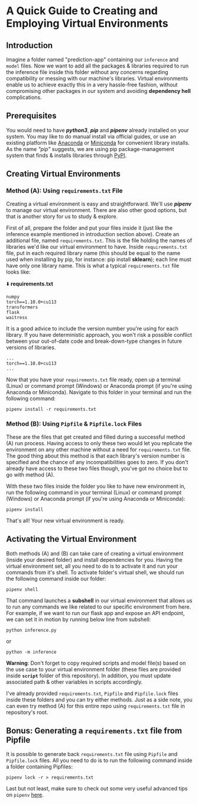# A Quick Guide to Creating and Employing Virtual Environments

## Introduction

Imagine a folder named "prediction-app" containing our ``inference`` and ``model`` files. Now we want to add all the packages & libraries required to run the inference file inside this folder without any concerns regarding compatibility or messing with our machine's libraries. Virtual environments enable us to achieve exactly this in a very hassle-free fashion, without compromising other packages in our system and avoiding __dependency hell__ complications.

## Prerequisites

You would need to have __*python3*__, __*pip*__ and __*pipenv*__ already installed on your system. You may like to do manual install via official guides, or use an existing platform like [Anaconda](https://www.anaconda.com) or [Miniconda](https://docs.conda.io/en/latest/miniconda.html) for convenient library installs. As the name _"pip"_ suggests, we are using pip package-management system that finds & installs libraries through [PyPI](https://pypi.org).

## Creating Virtual Environments

### Method (A): Using ``requirements.txt`` File

Creating a virtual environment is easy and straightforward. We'll use __*pipenv*__ to manage our virtual environment. There are also other good options, but that is another story for us to study & explore.

First of all, prepare the folder and put your files inside it (just like the inference example mentioned in introduction section above). Create an additional file, named ``requirements.txt``. This is the file holding the names of libraries we'd like our virtual environment to have. Inside ``requirements.txt`` file, put in each required library name (this should be equal to the name used when installing by pip, for instance: pip install __sklearn__); each line must have only one library name. This is what a typical ``requirements.txt`` file looks like:

⬇️ __requirements&#46;txt__

```text
numpy
torch==1.10.0+cu113
transformers
flask
waitress
```

It is a good advice to include the version number you're using for each library. If you have deterministic approach, you won't risk a possible conflict between your out-of-date code and break-down-type changes in future versions of libraries.

```text
...
torch==1.10.0+cu113
...
```

Now that you have your ``requirements.txt`` file ready, open up a terminal (Linux) or command prompt (Windows) or Anaconda prompt (if you're using Anaconda or Miniconda).
Navigate to this folder in your terminal and run the following command:

```shell
pipenv install -r requirements.txt
```

### Method (B): Using ``Pipfile`` & ``Pipfile.lock`` Files

These are the files that get created and filled during a successful method (A) run process. Having access to only these two would let you replicate the environment on any other machine without a need for ``requirements.txt`` file. The good thing about this method is that each library's version number is specified and the chance of any incompatibilities goes to zero. If you don't already have access to these two files though, you've got no choice but to go with method (A).

With these two files inside the folder you like to have new environment in, run the following command in your terminal (Linux) or command prompt (Windows) or Anaconda prompt (if you're using Anaconda or Miniconda):

```shell
pipenv install
```

That's all! Your new virtual environment is ready.

## Activating the Virtual Environment

Both methods (A) and (B) can take care of creating a virtual environment (inside your desired folder) and install dependencies for you. Having the virtual environment set, all you need to do is to activate it and run your commands from it's shell.
To activate folder's virtual shell, we should run the following command inside our folder:

```shell
pipenv shell
```

That command launches a __subshell__ in our virtual environment that allows us to run any commands we like related to our specific environment from here. For example, if we want to run our flask app and expose an API endpoint, we can set it in motion by running below line from subshell:

```shell
python inference.py
```

or

```shell
python -m inference
```

__Warning__: Don't forget to copy required scripts and model file(s) based on the use case to your virtual environment folder (these files are provided inside __``script``__ folder of this repository). In addition, you must update associated path & other variables in scripts accordingly.

I've already provided ``requirements.txt``, ``Pipfile`` and ``Pipfile.lock`` files inside these folders and you can try either methods. Just as a side note, you can even try method (A) for this entire repo using ``requirements.txt`` file in repository's root.

## Bonus: Generating a ``requirements.txt`` file from Pipfile

It is possible to generate back ``requirements.txt`` file using ``Pipfile`` and ``Pipfile.lock`` files. All you need to do is to run the following command inside a folder containing Pipfiles:

```shell
pipenv lock -r > requirements.txt
```

Last but not least, make sure to check out some very useful advanced tips on ``pipenv`` [here](https://github.com/pypa/pipenv/blob/main/docs/advanced.rst).
